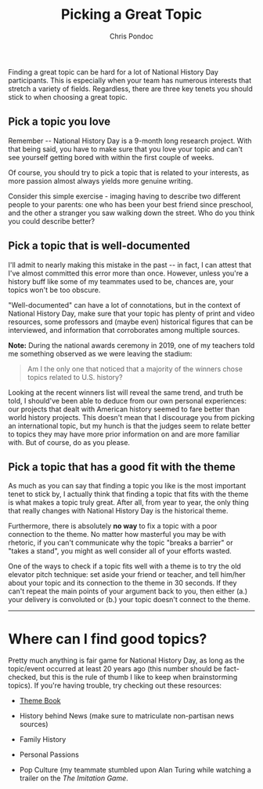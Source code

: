 ﻿---
layout: post
title: "Picking a Great Topic"
author: "Chris Pondoc"
categories: journal
tags: [documentation,sample]
image: cards.jpg
---

Finding a great topic can be hard for a lot of National History Day participants. This is especially when your team has numerous interests that stretch a variety of fields. Regardless, there are three key tenets you should stick to when choosing a great topic.

## Pick a topic you love

Remember -- National History Day is a 9-month long research project. With that being said, you have to make sure that you love your topic and can't see yourself getting bored with within the first couple of weeks.

Of course, you should try to pick a topic that is related to your interests, as more passion almost always yields more genuine writing.

Consider this simple exercise - imaging having to describe two different people to your parents: one who has been your best friend since preschool, and the other a stranger you saw walking down the street. Who do you think you could describe better?

## Pick a topic that is well-documented

I'll admit to nearly making this mistake in the past -- in fact, I can attest that I've almost committed this error more than once. However, unless you're a history buff like some of my teammates used to be, chances are, your topics won't be too obscure.

"Well-documented" can have a lot of connotations, but in the context of National History Day, make sure that your topic has plenty of print and video resources, some professors and (maybe even) historical figures that can be interviewed, and information that corroborates among multiple sources.

**Note:** During the national awards ceremony in 2019, one of my teachers told me something observed as we were leaving the stadium:

> Am I the only one that noticed that a majority of the winners chose topics related to U.S. history?

Looking at the recent winners list will reveal the same trend, and truth be told, I should've been able to deduce from our own personal experiences: our projects that dealt with American history seemed to fare better than world history projects. This doesn't mean that I discourage you from picking an international topic, but my hunch is that the judges seem to relate better to topics they may have more prior information on and are more familiar with. But of course, do as you please.

## Pick a topic that has a good fit with the theme

As much as you can say that finding a topic you like is the most important tenet to stick by, I actually think that finding a topic that fits with the theme is what makes a topic truly great. After all, from year to year, the only thing that really changes with National History Day is the historical theme.

Furthermore, there is absolutely **no way** to fix a topic with a poor connection to the theme. No matter how masterful you may be with rhetoric, if you can't communicate why the topic "breaks a barrier" or "takes a stand", you might as well consider all of your efforts wasted.

One of the ways to check if a topic fits well with a theme is to try the old elevator pitch technique: set aside your friend or teacher, and tell him/her about your topic and its connection to the theme in 30 seconds. If they can't repeat the main points of your argument back to you, then either (a.) your delivery is convoluted or (b.) your topic doesn't connect to the theme.  


___  


# Where can I find good topics?

Pretty much anything is fair game for National History Day, as long as the topic/event occurred at least 20 years ago (this number should be fact-checked, but this is the rule of thumb I like to keep when brainstorming topics). If you're having trouble, try checking out these resources:

* [Theme Book](https://www.nhd.org/sites/default/files/NHD_2020ThemeBook_web%20version_0.pdf)

* History behind News (make sure to matriculate non-partisan news sources)

* Family History

* Personal Passions

* Pop Culture (my teammate stumbled upon Alan Turing while watching a trailer on the *The Imitation Game*.